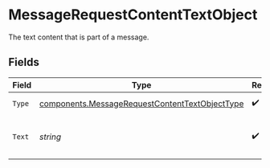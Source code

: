 # MessageRequestContentTextObject

The text content that is part of a message.


## Fields

| Field                                                                                                            | Type                                                                                                             | Required                                                                                                         | Description                                                                                                      |
| ---------------------------------------------------------------------------------------------------------------- | ---------------------------------------------------------------------------------------------------------------- | ---------------------------------------------------------------------------------------------------------------- | ---------------------------------------------------------------------------------------------------------------- |
| `Type`                                                                                                           | [components.MessageRequestContentTextObjectType](../../models/components/messagerequestcontenttextobjecttype.md) | :heavy_check_mark:                                                                                               | Always `text`.                                                                                                   |
| `Text`                                                                                                           | *string*                                                                                                         | :heavy_check_mark:                                                                                               | Text content to be sent to the model                                                                             |